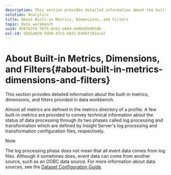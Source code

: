 ```yaml
---
description: This section provides detailed information about the built-in metrics, dimensions, and filters provided in data workbench.
solution: Analytics
title: About Built-in Metrics, Dimensions, and Filters
topic: Data workbench
uuid: 05676254-f6f5-4cb1-a664-da96d5b965db
exl-id: d581a029-fd59-47c5-b832-64407102ace7
---
```

# About Built-in Metrics, Dimensions, and Filters{#about-built-in-metrics-dimensions-and-filters}

This section provides detailed information about the built-in metrics, dimensions, and filters provided in data workbench.

Almost all metrics are defined in the metrics directory of a profile. A few built-in metrics are provided to convey technical information about the status of data processing through its two phases called log processing and transformation which are defined by Insight Server's log processing and transformation configuration files, respectively.

>[!NOTE]
>
>The log processing phase does not mean that all event data comes from log files. Although it sometimes does, event data can come from another source, such as an ODBC data source. For more information about data sources, see the [Dataset Configuration Guide](https://docs.adobe.com/content/help/en/data-workbench/using/dataset/c-dataset-constr.html).
